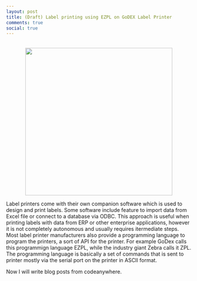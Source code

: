 ```yaml
---
layout: post
title: (Draft) Label printing using EZPL on GoDEX Label Printer
comments: true
social: true
---
```


<br>
<center><img src="../../../img/posts/wck-pin-spec.png" width="400px"/></center>

Label printers come with their own companion software which is used to design and print labels. Some software include feature to import data from Excel file or connect to a database via ODBC. This approach is useful when printing labels with data from ERP or other enterprise applications, however it is not completely autonomous and usually requires itermediate steps. Most label printer manufacturers also provide a programming language to program the printers, a sort of API for the printer. For example GoDex calls this programmign language EZPL, while the industry giant Zebra calls it ZPL. The programming language is basically a set of commands that is sent to printer mostly via the serial port on the printer in ASCII format.

Now I will write blog posts from codeanywhere.
